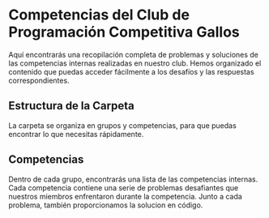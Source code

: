 # Competencias del Club de Programación Competitiva Gallos
Aquí encontrarás una recopilación completa de problemas y soluciones de las competencias internas realizadas en nuestro club. Hemos organizado el contenido que puedas acceder fácilmente a los desafíos y las respuestas correspondientes.

## Estructura de la Carpeta
La carpeta se organiza en grupos y competencias, para que puedas encontrar lo que necesitas rápidamente.

## Competencias
Dentro de cada grupo, encontrarás una lista de las competencias internas. Cada competencia contiene una serie de problemas desafiantes que nuestros miembros enfrentaron durante la competencia. Junto a cada problema, también proporcionamos la solucion en código. 
